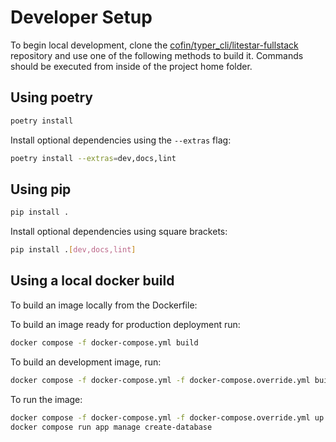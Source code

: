 # Developer Setup

To begin local development, clone the [cofin/typer_cli/litestar-fullstack](https://github.com/litestar-org/litestar-fullstack) repository and use one of the following methods to build it. Commands should be executed from inside of the project home folder.

## Using poetry

```bash
poetry install
```

Install optional dependencies using the `--extras` flag:

```bash
poetry install --extras=dev,docs,lint
```

## Using pip

```bash
pip install .
```

Install optional dependencies using square brackets:

```bash
pip install .[dev,docs,lint]
```

## Using a local docker build

To build an image locally from the Dockerfile:

To build an image ready for production deployment run:

```bash
docker compose -f docker-compose.yml build
```

To build an development image, run:

```bash
docker compose -f docker-compose.yml -f docker-compose.override.yml build
```

To run the image:

```bash
docker compose -f docker-compose.yml -f docker-compose.override.yml up -d
docker compose run app manage create-database
```
